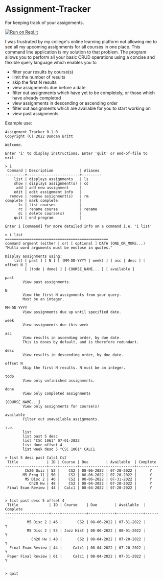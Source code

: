 # Assignment-Tracker
For keeping track of your assignments. 

[![Run on Repl.it](https://replit.com/badge/github/Duncan-Britt/Assignment-Tracker)](https://replit.com/new/github/Duncan-Britt/Assignment-Tracker)

I was frustrated by my college's online learning platform not allowing me to see all my upcoming assignments for all courses in one place. This command line application is my solution to that problem. The program allows you to perform all your basic CRUD operations using a concise and flexible query language which enables you to 
- filter your results by course(s)
- limit the number of results
- skip the first N results 
- view assignments due before a date
- filter out assignments which have yet to be completely, or those which have already completed
- view assignments in descending or ascending order
- filter out assignments which are available for you to start working on
- view past assignments.

Example use:

```
Assignment Tracker 0.1.0
Copyright (C) 2022 Duncan Britt

Welcome.

Enter 'i' to display instructions. Enter 'quit' or end-of-file to exit.

> i
 Command | Description            | Aliases
---------+------------------------+---------
    list | displays assignments   | ls
    show | displays assignment(s) | cd
     add | add new assignment     |
    edit | edit assignment info   |
  remove | remove assignment(s)   | rm
complete | mark complete          |
      lc | list courses           |
      rc | rename course          | rename
      dc | delete course(s)       |
    quit | end program            |

Enter i [command] for more detailed info on a command i.e. 'i list'

> i list
===============================================
command argment (either | or) [ optional ] DATA (ONE_OR_MORE...)
"Multi word arguments must be enclose in quotes."

Display assignments using:
    list [ past ] [ N ] [ (MM-DD-YYYY | week) ] [ asc | desc ] [ offset N ]
         [ (todo | done) ] [ COURSE_NAME... ] [ available ]

past
        View past assignments.

N
        View the first N assignments from your query.
        Must be an integer.

MM-DD-YYYY
        View assignments due up until specified date.

week
        View assignments due this week

asc
        View results in ascending order, by due date.
        This is dones by default, and is therefore redundant.

desc
        View results in descending order, by due date.

offset N
        Skip the first N results. N must be an integer.

todo
        View only unfinished assignments.

done
        View only completed assignments

[COURSE_NAME...]
        View only assignments for course(s)

available
        Filter out unavailable assignments.

i.e.
        list
        list past 5 desc
        list "CSC 1061" 07-01-2022
        list done offset 4
        list week desc 5 "CSC 1061" CALC1

> list 5 desc past Calc1 Cs2
 Title             | ID | Course | Due        | Available  | Complete
-------------------+----+--------+------------+------------+----------
         Ch20 Quiz | 52 |    CS2 | 08-06-2022 | 07-20-2022 |      Y
        M5 Prog 11 | 50 |    CS2 | 08-06-2022 | 07-20-2022 |      Y
         M5 Disc 2 | 46 |    CS2 | 08-06-2022 | 07-31-2022 |      Y
           Ch20 Hw | 48 |    CS2 | 08-04-2022 | 07-20-2022 |      Y
 Final Exam Review | 44 |  Calc1 | 08-04-2022 | 07-20-2022 |      Y


> list past desc 5 offset 4
 Title              | ID | Course    | Due        | Available  | Complete
--------------------+----+-----------+------------+------------+----------
          M5 Disc 2 | 46 |       CS2 | 08-06-2022 | 07-31-2022 |      Y
          M5 Disc 2 | 55 | Jazz Hist | 08-06-2022 | 08-01-2022 |      Y
            Ch20 Hw | 48 |       CS2 | 08-04-2022 | 07-20-2022 |      Y
  Final Exam Review | 44 |     Calc1 | 08-04-2022 | 07-20-2022 |      Y
 Paper Final Review | 61 |     Calc1 | 08-04-2022 | 07-31-2022 |      Y


> quit
 ```

